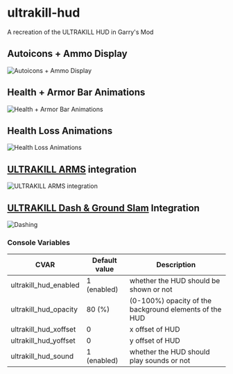 # ultrakill-hud
A recreation of the ULTRAKILL HUD in Garry's Mod
## Autoicons + Ammo Display
![Autoicons + Ammo Display](https://github.com/Iemontine/ultrakill-hud/assets/95956143/1483ff18-cee7-4bf0-946c-bec0a36bb815)
## Health + Armor Bar Animations
![Health + Armor Bar Animations](https://github.com/Iemontine/ultrakill-hud/assets/95956143/ab9154c3-238f-4cc3-aad7-2069139d2f1a)
## Health Loss Animations
![Health Loss Animations](https://github.com/Iemontine/ultrakill-hud/assets/95956143/f3b57c70-cdd2-42ae-9e64-b940f6db321c)
## [ULTRAKILL ARMS](https://steamcommunity.com/sharedfiles/filedetails/?id=2967208438) integration
![ULTRAKILL ARMS integration](https://github.com/Iemontine/ultrakill-hud/assets/95956143/de990033-45af-4931-b6a3-724b37247e76)
## [ULTRAKILL Dash & Ground Slam](https://steamcommunity.com/sharedfiles/filedetails/?id=2835397953) Integration
![Dashing](https://github.com/Iemontine/ultrakill-hud/assets/95956143/1c42f5f6-448a-4601-9f9a-6f0444277868)

### Console Variables
| CVAR | Default value | Description |
| ------------- | ------------- | ------------- |
| ultrakill_hud_enabled | 1 (enabled) | whether the HUD should be shown or not |
| ultrakill_hud_opacity | 80 (%) | (0-100%) opacity of the background elements of the HUD |
| ultrakill_hud_xoffset | 0 | x offset of HUD |
| ultrakill_hud_yoffset | 0 | y offset of HUD |
| ultrakill_hud_sound | 1 (enabled) | whether the HUD should play sounds or not |
